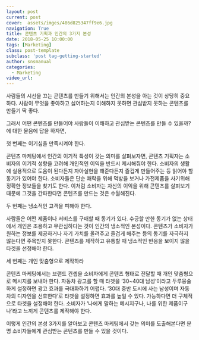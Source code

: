 ```yaml
---
layout: post
current: post
cover:  assets/imges/486d825347ff9e6.jpg
navigation: True
title: 콘텐츠 기획과 인간의 3가지 본성
date: 2018-05-25 10:00:00
tags: [Marketing]
class: post-template
subclass: 'post tag-getting-started'
author: snsmanual
categories:
  - Marketing
video_url: 
---
```




사람들의 시선을 끄는 콘텐츠를 만들기 위해서는 인간의 본성을 아는 것이 상당히 중요하다. 사람이 무엇을 좋아하고 싫어하는지 이해하지 못하면 관심받지 못하는 콘텐츠를 만들기 딱 좋다.

그래서 어떤 콘텐츠를 만들어야 사람들이 이해하고 관심받는 콘텐츠를 만들 수 있을까? 에 대한 물음에 답을 하자면,

첫 번째는 이기심을 만족시켜야 한다.

콘텐츠 마케팅에서 인간의 이기적 특성이 갖는 의미를 살펴보자면,
콘텐츠 기획자는 소비자의 이기적 성향을 고려해 개인적인 이익을 반드시 제시해줘야 한다.
소비자의 생활에 실용적으로 도움이 된다든지 자아실현을 해준다든지 즐겁게 만들어주는 등 읽어야 할 동기가 있어야 한다.
소비자들은 단순 쾌락을 위해 먹방을 보거나 가전제품을 사기위해 정확한 정보들을 찾기도 한다. 이처럼 소비자는 자신의 이익을 위해 콘텐츠를 살펴보기 때문에 그것을 간파한다면 콘텐츠를 만드는 것은 수월해진다.

두 번째는 냉소적인 고객을 피해야 한다.

사람들은 어떤 제품이나 서비스를 구매할 때 동기가 있다.
수긍할 만한 동기가 없는 상태에서 개인은 조용하고 무관심하다는 것이 인간의 냉소적인 본성이다.
콘텐츠가 소비자가 원하는 정보를 제공하거나 자기 가치를 올려주고 즐겁게 해주는 등의 동기를 자극하지 않는다면 주목받지 못한다.
콘텐츠를 제작하고 유통할 때 냉소적인 반응을 보이지 않을 타겟을 선정해야 한다.

세 번째는 개인 맞춤형으로 제작하라

콘텐츠 마케팅에서는 브랜드 컨셉을 소비자에게 콘텐츠 형태로 전달할 때 개인 맞춤형으로 메시지를 보내야 한다.
자동차 광고를 할 때 타겟을 ’30~40대 남성’이라고 두루뭉술하게 설정하면 광고 효과를 극대화하기 어렵다.
‘30대 중반 도시에 사는 남성이며 자동차의 디자인을 선호한다’로 타겟을 설정하면 효과를 높일 수 있다.
가능하다면 더 구체적으로 타겟을 설정해야 한다. 소비자가 ‘나에게 말하는 메시지구나, 나를 위한 제품이구나’라고 느끼게 콘텐츠를 제작해야 한다.

이렇게 인간의 본성 3가지를 알아보고 콘텐츠 마케팅에서 갖는 의미를 도출해본다면 분명 소비자들에게 관심받는 콘텐츠를 만들 수 있을 것이다.